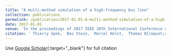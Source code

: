 ```yaml
---
title: "A multi-method simulation of a high-frequency bus line"
collection: publications
permalink: /publication/2017-01-01-A-multi-method-simulation-of-a-high-frequency-bus-line
date: 2017-01-01
venue: 'In the proceedings of 2017 IEEE 20th International Conference on Intelligent Transportation Systems (ITSC)'
citation: ' Thierry Spek,  Bas Stein,  Marcel Holst,  Thomas B{\&quot;a}ck, &quot;A multi-method simulation of a high-frequency bus line.&quot; In the proceedings of 2017 IEEE 20th International Conference on Intelligent Transportation Systems (ITSC), 2017.'
---
```

Use [Google Scholar](https://scholar.google.com/scholar?q=A+multi+method+simulation+of+a+high+frequency+bus+line){:target="_blank"} for full citation